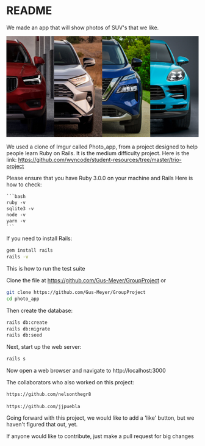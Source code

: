 # README

We made an app that will show photos of SUV's that we like.

  <img src= "https://github.com/Gus-Meyer/GroupProject/blob/main/app/assets/images/suvs.jpeg?raw=true" >

We used a clone of Imgur called Photo_app, from a project designed to help people learn Ruby on Rails.  It is the medium difficulty project. Here is the link:
    https://github.com/wyncode/student-resources/tree/master/trio-project




Please ensure that you have Ruby 3.0.0 on your machine and Rails
Here is how to check:

    ```bash
    ruby -v
    sqlite3 -v
    node -v
    yarn -v
    ```
    
If you need to install Rails:

  ```bash
  gem install rails
  rails -v
  ```
  
This is how to run the test suite

Clone the file at https://github.com/Gus-Meyer/GroupProject
or 
  ```bash
  git clone https://github.com/Gus-Meyer/GroupProject
  cd photo_app
  ```
Then create the database:
  ```bash
  rails db:create
  rails db:migrate
  rails db:seed
  ```
Next, start up the web server:
  ```bash
  rails s
  ```
Now open a web browser and navigate to http://localhost:3000

The collaborators who also worked on this project:

    https://github.com/nelsonthegr8

    https://github.com/jjpuebla
    
Going forward with this project, we would like to add a 'like' button, but we haven't figured that out, yet.
    
If anyone would like to contribute, just make a pull request for big changes 




